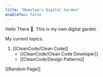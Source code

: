 ```yaml
---
title: "Momolem's Digital Garden"
enableToc: false
---
```


Hello There 👋. This is my own digital garden

My current topics:
1. [[CleanCode/Clean Code]]
	- [[CleanCode/Clean Code Developer]]
	- [[CleanCode/Design Patterns]]

[[Random Page]]